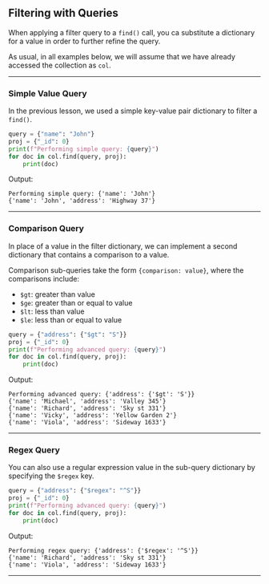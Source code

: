 ## Filtering with Queries

When applying a filter query to a `find()` call, you ca substitute a
dictionary for a value in order to further refine the query.

As usual, in all examples below, we will assume that we have already
accessed the collection as `col`.

---

### Simple Value Query

In the previous lesson, we used a simple key-value pair dictionary to
filter a `find()`.

```python
query = {"name": "John"}
proj = {"_id": 0}
print(f"Performing simple query: {query}")
for doc in col.find(query, proj):
    print(doc)
```

Output:

```
Performing simple query: {'name': 'John'}
{'name': 'John', 'address': 'Highway 37'}
```

---

### Comparison Query

In place of a value in the filter dictionary, we can implement a second
dictionary that contains a comparison to a value.

Comparison sub-queries take the form `{comparison: value}`, where the
comparisons include:

* `$gt`: greater than value
* `$ge`: greater than or equal to value
* `$lt`: less than value
* `$le`: less than or equal to value

```python
query = {"address": {"$gt": "S"}}
proj = {"_id": 0}
print(f"Performing advanced query: {query}")
for doc in col.find(query, proj):
    print(doc)
```

Output:

```
Performing advanced query: {'address': {'$gt': 'S'}}
{'name': 'Michael', 'address': 'Valley 345'}
{'name': 'Richard', 'address': 'Sky st 331'}
{'name': 'Vicky', 'address': 'Yellow Garden 2'}
{'name': 'Viola', 'address': 'Sideway 1633'}
```

---

### Regex Query

You can also use a regular expression value in the sub-query dictionary by
specifying the `$regex` key.

```python
query = {"address": {"$regex": "^S"}}
proj = {"_id": 0}
print(f"Performing advanced query: {query}")
for doc in col.find(query, proj):
    print(doc)
```

Output:

```
Performing regex query: {'address': {'$regex': '^S'}}
{'name': 'Richard', 'address': 'Sky st 331'}
{'name': 'Viola', 'address': 'Sideway 1633'}
```

---
